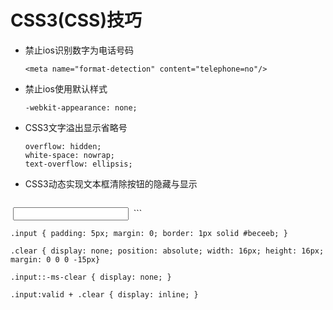 # CSS3(CSS)技巧
- 禁止ios识别数字为电话号码  
  ```
  <meta name="format-detection" content="telephone=no"/>  
  ```
- 禁止ios使用默认样式  
  ```
  -webkit-appearance: none;  
  ```
- CSS3文字溢出显示省略号  
   ```
  overflow: hidden;  
  white-space: nowrap;  
  text-overflow: ellipsis; 
  ```
- CSS3动态实现文本框清除按钮的隐藏与显示  
  ```
  <input class="input" required><a class="clear"><i class="icon-close"></i></a> 
  ```  
  ```
  .input { padding: 5px; margin: 0; border: 1px solid #beceeb; }  
  
  .clear { display: none; position: absolute; width: 16px; height: 16px; margin: 0 0 0 -15px}  
  
  .input::-ms-clear { display: none; }  
  
  .input:valid + .clear { display: inline; }
  ```
  
